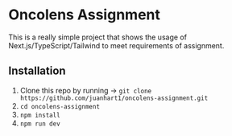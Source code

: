 # Oncolens Assignment

This is a really simple project that shows the usage of Next.js/TypeScript/Tailwind to meet requirements of assignment.

## Installation

1. Clone this repo by running -> `git clone https://github.com/juanhart1/oncolens-assignment.git`
2. `cd oncolens-assignment`
3. `npm install`
4. `npm run dev`
